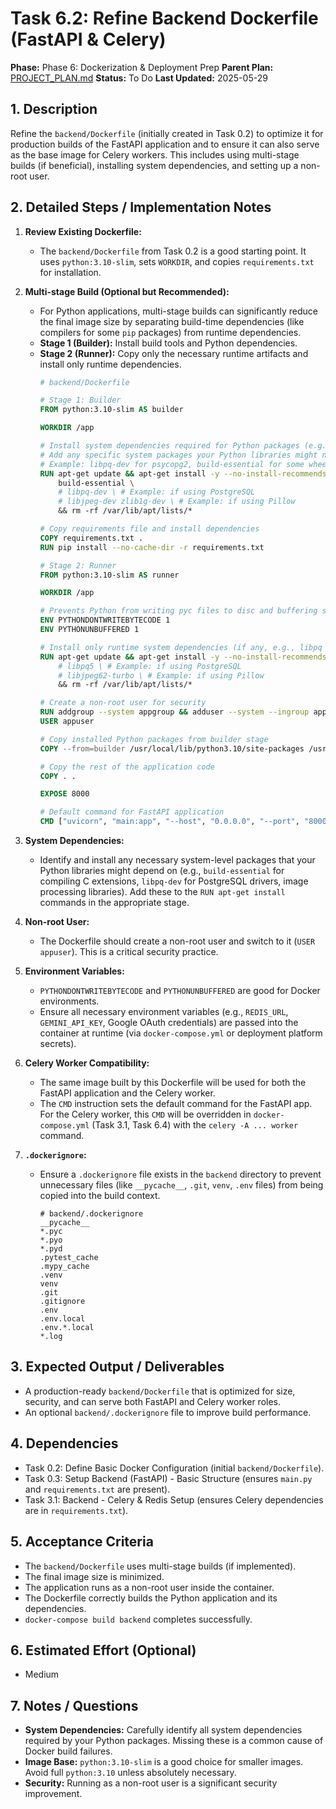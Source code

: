 # Task 6.2: Refine Backend Dockerfile (FastAPI & Celery)

**Phase:** Phase 6: Dockerization & Deployment Prep
**Parent Plan:** [PROJECT_PLAN.md](PROJECT_PLAN.md)
**Status:** To Do
**Last Updated:** 2025-05-29

## 1. Description
Refine the `backend/Dockerfile` (initially created in Task 0.2) to optimize it for production builds of the FastAPI application and to ensure it can also serve as the base image for Celery workers. This includes using multi-stage builds (if beneficial), installing system dependencies, and setting up a non-root user.

## 2. Detailed Steps / Implementation Notes

1.  **Review Existing Dockerfile:**
    *   The `backend/Dockerfile` from Task 0.2 is a good starting point. It uses `python:3.10-slim`, sets `WORKDIR`, and copies `requirements.txt` for installation.

2.  **Multi-stage Build (Optional but Recommended):**
    *   For Python applications, multi-stage builds can significantly reduce the final image size by separating build-time dependencies (like compilers for some `pip` packages) from runtime dependencies.
    *   **Stage 1 (Builder):** Install build tools and Python dependencies.
    *   **Stage 2 (Runner):** Copy only the necessary runtime artifacts and install only runtime dependencies.
        ```dockerfile
        # backend/Dockerfile

        # Stage 1: Builder
        FROM python:3.10-slim AS builder

        WORKDIR /app

        # Install system dependencies required for Python packages (e.g., for cryptography, Pillow, etc.)
        # Add any specific system packages your Python libraries might need.
        # Example: libpq-dev for psycopg2, build-essential for some wheels
        RUN apt-get update && apt-get install -y --no-install-recommends \
            build-essential \
            # libpq-dev \ # Example: if using PostgreSQL
            # libjpeg-dev zlib1g-dev \ # Example: if using Pillow
            && rm -rf /var/lib/apt/lists/*

        # Copy requirements file and install dependencies
        COPY requirements.txt .
        RUN pip install --no-cache-dir -r requirements.txt

        # Stage 2: Runner
        FROM python:3.10-slim AS runner

        WORKDIR /app

        # Prevents Python from writing pyc files to disc and buffering stdout/stderr
        ENV PYTHONDONTWRITEBYTECODE 1
        ENV PYTHONUNBUFFERED 1

        # Install only runtime system dependencies (if any, e.g., libpq for psycopg2)
        RUN apt-get update && apt-get install -y --no-install-recommends \
            # libpq5 \ # Example: if using PostgreSQL
            # libjpeg62-turbo \ # Example: if using Pillow
            && rm -rf /var/lib/apt/lists/*

        # Create a non-root user for security
        RUN addgroup --system appgroup && adduser --system --ingroup appgroup appuser
        USER appuser

        # Copy installed Python packages from builder stage
        COPY --from=builder /usr/local/lib/python3.10/site-packages /usr/local/lib/python3.10/site-packages

        # Copy the rest of the application code
        COPY . .

        EXPOSE 8000

        # Default command for FastAPI application
        CMD ["uvicorn", "main:app", "--host", "0.0.0.0", "--port", "8000"]
        ```

3.  **System Dependencies:**
    *   Identify and install any necessary system-level packages that your Python libraries might depend on (e.g., `build-essential` for compiling C extensions, `libpq-dev` for PostgreSQL drivers, image processing libraries). Add these to the `RUN apt-get install` commands in the appropriate stage.

4.  **Non-root User:**
    *   The Dockerfile should create a non-root user and switch to it (`USER appuser`). This is a critical security practice.

5.  **Environment Variables:**
    *   `PYTHONDONTWRITEBYTECODE` and `PYTHONUNBUFFERED` are good for Docker environments.
    *   Ensure all necessary environment variables (e.g., `REDIS_URL`, `GEMINI_API_KEY`, Google OAuth credentials) are passed into the container at runtime (via `docker-compose.yml` or deployment platform secrets).

6.  **Celery Worker Compatibility:**
    *   The same image built by this Dockerfile will be used for both the FastAPI application and the Celery worker.
    *   The `CMD` instruction sets the default command for the FastAPI app. For the Celery worker, this `CMD` will be overridden in `docker-compose.yml` (Task 3.1, Task 6.4) with the `celery -A ... worker` command.

7.  **`.dockerignore`:**
    *   Ensure a `.dockerignore` file exists in the `backend` directory to prevent unnecessary files (like `__pycache__`, `.git`, `venv`, `.env` files) from being copied into the build context.
        ```
        # backend/.dockerignore
        __pycache__
        *.pyc
        *.pyo
        *.pyd
        .pytest_cache
        .mypy_cache
        .venv
        venv
        .git
        .gitignore
        .env
        .env.local
        .env.*.local
        *.log
        ```

## 3. Expected Output / Deliverables
*   A production-ready `backend/Dockerfile` that is optimized for size, security, and can serve both FastAPI and Celery worker roles.
*   An optional `backend/.dockerignore` file to improve build performance.

## 4. Dependencies
*   Task 0.2: Define Basic Docker Configuration (initial `backend/Dockerfile`).
*   Task 0.3: Setup Backend (FastAPI) - Basic Structure (ensures `main.py` and `requirements.txt` are present).
*   Task 3.1: Backend - Celery & Redis Setup (ensures Celery dependencies are in `requirements.txt`).

## 5. Acceptance Criteria
*   The `backend/Dockerfile` uses multi-stage builds (if implemented).
*   The final image size is minimized.
*   The application runs as a non-root user inside the container.
*   The Dockerfile correctly builds the Python application and its dependencies.
*   `docker-compose build backend` completes successfully.

## 6. Estimated Effort (Optional)
*   Medium

## 7. Notes / Questions
*   **System Dependencies:** Carefully identify all system dependencies required by your Python packages. Missing these is a common cause of Docker build failures.
*   **Image Base:** `python:3.10-slim` is a good choice for smaller images. Avoid full `python:3.10` unless absolutely necessary.
*   **Security:** Running as a non-root user is a significant security improvement.